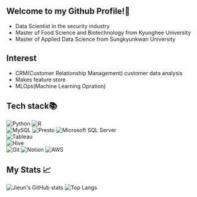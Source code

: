 ## Welcome to my Github Profile!👋
* Data Scientist in the security industry
* Master of Food Science and Biotechnology from Kyunghee University 
* Master of Applied Data Science from Sungkyunkwan University

## Interest
* CRM(Customer Relationship Management) customer data analysis
* Makes feature store
* MLOps(Machine Learning Opration)

<h2> Tech stack📚 </h2>

![Python](https://img.shields.io/badge/Python-3776AB.svg?&style=for-the-badge&logo=Python&logoColor=white)
![R](https://img.shields.io/badge/R-276DC3.svg?&style=for-the-badge&logo=R&logoColor=white)
<br>
![MySQL](https://img.shields.io/badge/MySQL-4479A1?style=for-the-badge&logo=MySQL&logoColor=white)
![Presto](https://img.shields.io/badge/Presto-5890FF?style=for-the-badge&logo=Presto&logoColor=white)
![Microsoft SQL Server](https://img.shields.io/badge/MicrosoftSQLServer-CC2927?style=for-the-badge&logo=MicrosoftSQLServer&logoColor=white)
<br>
![Tableau](http://img.shields.io/badge/-Tableau-E97627?style=for-the-badge&logo=Tableau&logoColor=black)
<br>
![Hive](http://img.shields.io/badge/-Hive-FDEE21?style=for-the-badge&logo=ApacheHive&logoColor=black)
<br>
![Git](http://img.shields.io/badge/-Git-F05032?style=for-the-badge&logo=git&logoColor=ffffff)
![Notion](http://img.shields.io/badge/-Notion-000000?style=for-the-badge&logo=Notion&logoColor=white)
![AWS](https://img.shields.io/badge/AWS-232F3E?style=for-the-badge&logo=AWS&logoColor=white)

<h2> My Stats 📈 </h2>
  
![Jieun's GitHub stats](https://github-readme-stats.vercel.app/api?username=Jieun-Cheon&show_icons=true&theme=default)
![Top Langs](https://github-readme-stats.vercel.app/api/top-langs/?username=Jieun-Cheon&langs_count=5)
